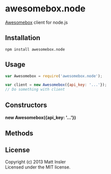 # awesomebox.node

[Awesomebox](https://github.com/mattinsler/awesomebox) client for node.js

## Installation
```
npm install awesomebox.node
```

## Usage

```javascript
var Awesomebox = require('awesomebox.node');

var client = new Awesomebox({api_key: '...'});
// Do something with client
```

## Constructors

#### new Awesomebox({api_key: '...'})

## Methods

## License
Copyright (c) 2013 Matt Insler  
Licensed under the MIT license.
